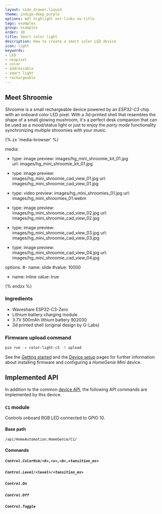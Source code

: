 ```yaml
---
layout: side_drawer.liquid
theme: indigo-deep_purple
options: mdl highlight ext-links no-title
tags: examples
group: examples
order: 10
title: Smart color light
description: How to create a smart color LED device
icon: light
keywords:
- LED
- neopixel
- color
- addressable
- smart light
- rechargeable
---
```


## Meet Shroomie

Shroomie is a small rechargeable device powered by an *ESP32-C3* chip with an onboard color LED pixel.
With a 3d-printed shell that resembles the shape of a small glowing mushroom, it's a perfect desk companion
that can be used as a mood/status light or just to enjoy the *party mode* functionality synchronizing
multiple shroomies with your music.


<div layout="row center-center">
<div style="min-width: 360px;max-width: 420px;width: 100%;"><div class="media-container" style="height: auto; aspect-ratio: 15/12">
{% zx 'media-browser' %}

media:

- type: image
  preview: images/hg_mini_shroomie_kit_01.jpg
  url: images/hg_mini_shroomie_kit_01.jpg

- type: image
  preview: images/hg_mini_shroomie_cad_view_01.jpg
  url: images/hg_mini_shroomie_cad_view_01.jpg

- type: video
  preview: images/hg_mini_shroomies_01.jpg
  url: images/hg_mini_shroomies_01.webm

- type: image
  preview: images/hg_mini_shroomie_cad_view_02.jpg
  url: images/hg_mini_shroomie_cad_view_02.jpg

- type: image
  preview: images/hg_mini_shroomie_cad_view_03.jpg
  url: images/hg_mini_shroomie_cad_view_03.jpg

- type: image
  preview: images/hg_mini_shroomie_cad_view_04.jpg
  url: images/hg_mini_shroomie_cad_view_04.jpg

options:
#- name: slide
#value: 10000
- name: inline
  value: true

{% endzx %}
</div></div></div>



### Ingredients

- Waveshare ESP32-C3-Zero
- Lithium battery charging module
- 3.7V 500mAh lithium battery 902030
- 3d printed shell (original design by G-Labs)



### Firmware upload command

```bash
pio run -e color-light-c3 -t upload
```

See the [Getting started](../../getting-started) and the [Device setup](../../device-setup) pages
for further information about installing firmware and configuring a *HomeGenie Mini* device.

<a name="api"></a>
## Implemented API

In addition to the common [device API](../../programming/api), the following API commands are implemented by
this device.

### `C1` module

Controls onboard RGB LED connected to GPIO 10.

#### Base path

`/api/HomeAutomation.HomeGenie/C1/`

#### Commands

##### `Control.ColorHsb/<h>,<s>,<b>,<tansition_ms>`

##### `Control.Level/<level>/<tansition_ms>`

##### `Control.On`

##### `Control.Off`

##### `Control.Toggle`
